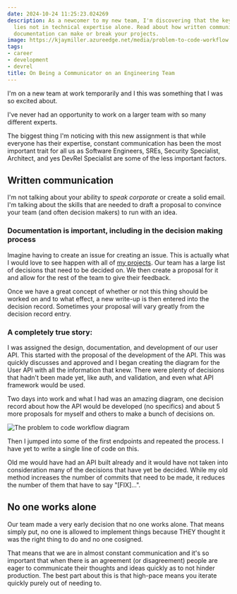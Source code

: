 ```yaml
---
date: 2024-10-24 11:25:23.024269
description: As a newcomer to my new team, I'm discovering that the key to success
  lies not in technical expertise alone. Read about how written communication and
  documentation can make or break your projects.
image: https://kjaymiller.azureedge.net/media/problem-to-code-workflow.webp
tags:
- career
- development
- devrel
title: On Being a Communicator on an Engineering Team
---
```


I'm on a new team at work temporarily and I this was something that I was so excited about.

I've never had an opportunity to work on a larger team with so many different experts.

The biggest thing I'm noticing with this new assignment is that while everyone has their expertise, constant communication has been the most important trait for all us as Software Engineers, SREs, Security Specialist, Architect, and yes DevRel Specialist are some of the less important factors.

## Written communication

I'm not talking about your ability to _speak corporate_ or create a solid email. I'm talking about the skills that are needed to draft a proposal to convince your team (and often decision makers) to run with an idea.

### Documentation is important, including in the decision making process

Imagine having to create an issue for creating an issue. This is actually what I would love to see happen with all of [my projects](https://github.com/kjaymiller?tab=repositories). Our team has a large list of decisions that need to be decided on. We then create a proposal for it and allow for the rest of the team to give their feedback.

Once we have a great concept of whether or not this thing should be worked on and to what effect, a new write-up is then entered into the decision record. Sometimes your proposal will vary greatly from the decision record entry.

### A completely true story:

I was assigned the design, documentation, and development of our user API. This started with the proposal of the development of the API. This was quickly discusses and approved and I began creating the diagram for the User API with all the information that knew. There were plenty of decisions that hadn't been made yet, like auth, and validation, and even what API framework would be used.

Two days into work and what I had was an amazing diagram, one decision record about how the API would be developed (no specifics) and about 5 more proposals for myself and others to make a bunch of decisions on.

![The problem to code workflow diagram](https://kjaymiller.azureedge.net/media/problem-to-code-workflow.webp)

Then I jumped into some of the first endpoints and repeated the process. I have yet to write a single line of code on this.

Old me would have had an API built already and it would have not taken into consideration many of the decisions that have yet be decided. While my old method increases the number of commits that need to be made, it reduces the number of them that have to say "[FIX]...".

## No one works alone

Our team made a very early decision that no one works alone. That means simply put, no one is allowed to implement things because THEY thought it was the right thing to do and no one cosigned.

That means that we are in almost constant communication and it's so important that when there is an agreement (or disagreement) people are eager to communicate their thoughts and ideas quickly as to not hinder production. The best part about this is that high-pace means you iterate quickly purely out of needing to.
